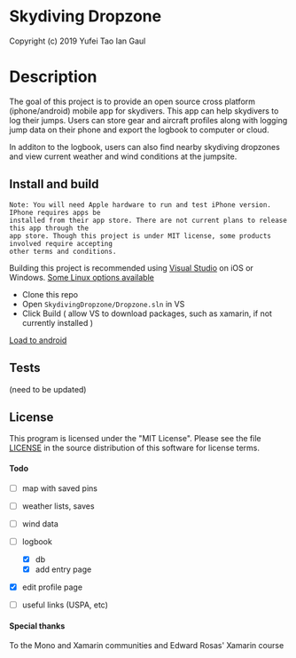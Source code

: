 # Skydiving Dropzone
Copyright (c) 2019 Yufei Tao Ian Gaul

# Description
The goal of this project is to provide an open source cross platform (iphone/android) mobile
app for skydivers. This app can help skydivers to log their jumps. Users can store gear and 
aircraft profiles along with logging jump data on their phone and export the logbook to computer or cloud.

In additon to the logbook, users can also find nearby skydiving dropzones and view
current weather and wind conditions at the jumpsite.


## Install and build
	Note: You will need Apple hardware to run and test iPhone version. IPhone requires apps be
	installed from their app store.	There are not current plans to release this app through the
	app store. Though this project is under MIT license, some products involved require accepting
	other terms and conditions.
	
Building this project is recommended using [Visual Studio](https://visualstudio.microsoft.com/vs/) on iOS or Windows. [Some Linux options available](https://www.monodevelop.com/)

- Clone this repo
- Open `SkydivingDropzone/Dropzone.sln` in VS
- Click Build ( allow VS to download packages, such as xamarin, if not currently installed )

[Load to android](https://github.com/YufeiT/SkydivingDropzone)


## Tests
(need to be updated)

## License

This program is licensed under the "MIT License".  Please
see the file [LICENSE](https://github.com/YufeiT/SkydivingDropzone/blob/master/LICENSE) in the source distribution of this
software for license terms.

#### Todo

- [ ] map with saved pins
- [ ] weather lists, saves
- [ ] wind data
- [ ] logbook 
	- [x] db
	- [x] add entry page
- [x] edit profile page
- [ ] useful links (USPA, etc)


#### Special thanks
To the Mono and Xamarin communities and Edward Rosas' Xamarin course

